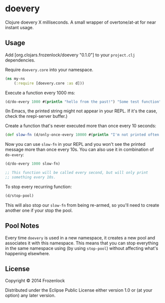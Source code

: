 # doevery

Clojure doevery X milliseconds. A small wrapper of overtone/at-at for near instant usage.

## Usage

Add [org.clojars.frozenlock/doevery "0.1.0"] to your `project.clj` dependencies.

Require `doevery.core` into your namespace.

```clj
(ns my-ns
	(:require [doevery.core :as d]))
```

Execute a function every 1000 ms:
```clj
(d/do-every 1000 #(println "hello from the past!") "Some test function")
```

(In Emacs, the printed string might not appear in your REPL. If it's
the case, check the nrepl-server buffer.)

Create a function that's never executed more than once every 10 seconds:
```clj
(def slow-fn (d/only-once-every 10000 #(println "I'm not printed often!")))
```
Now you can use `slow-fn` in your REPL and you won't see the printed
message more than once every 10s. You can also use it in combination
of `do-every`:


```clj
(d/do-every 1000 slow-fn)

;; This function will be called every second, but will only print
;; something every 10s.
```

To stop every recurring function:
```clj
(d/stop-pool)
```
This will also stop our `slow-fn` from being re-armed, so you'll need
to create another one if your stop the pool.

## Pool Notes

Every time `doevery` is used in a new namespace, it creates a new pool
and associates it with this namespace. This means that you can stop
everything in the same namespace using (by using `stop-pool`) without
affecting what's happening elsewhere.


## License

Copyright © 2014 Frozenlock

Distributed under the Eclipse Public License either version 1.0 or (at
your option) any later version.
